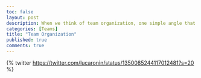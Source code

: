 ```yaml
---
toc: false
layout: post
description: When we think of team organization, one simple angle that rarely gets discussed is time.
categories: [Teams]
title: "Team Organization"
published: true
comments: true
---
```

{% twitter https://twitter.com/lucaronin/status/1350085244117012481?s=20 %}

